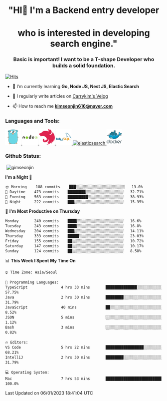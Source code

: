 <h1 align="center">"HI👋 I'm a Backend entry developer </h1>
<h1 align="center"> who is interested in developing search engine."</h1>
<h3 align="center">Basic is important! I want to be a T-shape Developer who builds a solid foundation.</h3>

[![Hits](https://hits.seeyoufarm.com/api/count/incr/badge.svg?url=https%3A%2F%2Fgithub.com%2Fgimseonjin&count_bg=%2318BFE5&title_bg=%23555555&icon=ko-fi.svg&icon_color=%23E7E7E7&title=hits&edge_flat=false)](https://hits.seeyoufarm.com)

- 🌱 I’m currently learning **Go, Node JS, Nest JS, Elastic Search**

- 📝 I regularly write articles on [Carrykim's Velog](https://velog.io/@carrykim)

- 📫 How to reach me **kimseonjin616@naver.com**


<h3 align="left">Languages and Tools:</h3>
<p align="left"> 
<a href="https://golang.org" target="_blank" rel="noreferrer"> <img src="https://raw.githubusercontent.com/devicons/devicon/master/icons/go/go-original.svg" alt="go" width="10%" height="10%"/> </a>
<a href="https://nodejs.org" target="_blank" rel="noreferrer"> <img src="https://raw.githubusercontent.com/devicons/devicon/master/icons/nodejs/nodejs-original-wordmark.svg" alt="nodejs" width="10%" height="10%"/> </a> <a></a>
<a href="https://nestjs.com/" target="_blank" rel="noreferrer"> <img src="https://raw.githubusercontent.com/devicons/devicon/master/icons/nestjs/nestjs-plain.svg" alt="nestjs" width="10%" height="10%"/> </a> 
<a href="https://www.mysql.com/" target="_blank" rel="noreferrer"> <img src="https://raw.githubusercontent.com/devicons/devicon/master/icons/mysql/mysql-original-wordmark.svg" alt="mysql" width="10%" height="10%"/>  </a>
 <a href="https://www.elastic.co" target="_blank" rel="noreferrer"> <img src="https://www.vectorlogo.zone/logos/elastic/elastic-icon.svg" alt="elasticsearch" width="10%" height="10%"/> </a> 
 <a href="https://www.docker.com/" target="_blank" rel="noreferrer"> <img src="https://raw.githubusercontent.com/devicons/devicon/master/icons/docker/docker-original-wordmark.svg" alt="docker" width="10%" height="10%"/> </a>
</p>


<h3 align="left">Github Status:</h3>
<p align="left">
 <p>&nbsp;<img align="center" src="https://github-readme-stats.vercel.app/api?username=gimseonjin&show_icons=true&locale=en" alt="gimseonjin" /></p>
</p>


<!--START_SECTION:waka-->
**I'm a Night 🦉** 

```text
🌞 Morning    188 commits    ███░░░░░░░░░░░░░░░░░░░░░░   13.0% 
🌆 Daytime    473 commits    ████████░░░░░░░░░░░░░░░░░   32.71% 
🌃 Evening    563 commits    █████████░░░░░░░░░░░░░░░░   38.93% 
🌙 Night      222 commits    ███░░░░░░░░░░░░░░░░░░░░░░   15.35%

```
📅 **I'm Most Productive on Thursday** 

```text
Monday       240 commits    ████░░░░░░░░░░░░░░░░░░░░░   16.6% 
Tuesday      243 commits    ████░░░░░░░░░░░░░░░░░░░░░   16.8% 
Wednesday    204 commits    ███░░░░░░░░░░░░░░░░░░░░░░   14.11% 
Thursday     333 commits    █████░░░░░░░░░░░░░░░░░░░░   23.03% 
Friday       155 commits    ██░░░░░░░░░░░░░░░░░░░░░░░   10.72% 
Saturday     147 commits    ██░░░░░░░░░░░░░░░░░░░░░░░   10.17% 
Sunday       124 commits    ██░░░░░░░░░░░░░░░░░░░░░░░   8.58%

```


📊 **This Week I Spent My Time On** 

```text
⌚︎ Time Zone: Asia/Seoul

💬 Programming Languages: 
TypeScript               4 hrs 33 mins       ██████████████░░░░░░░░░░░   57.75% 
Java                     2 hrs 30 mins       ████████░░░░░░░░░░░░░░░░░   31.79% 
JavaScript               40 mins             ██░░░░░░░░░░░░░░░░░░░░░░░   8.52% 
JSON                     5 mins              ░░░░░░░░░░░░░░░░░░░░░░░░░   1.12% 
Bash                     3 mins              ░░░░░░░░░░░░░░░░░░░░░░░░░   0.82%

🔥 Editors: 
VS Code                  5 hrs 22 mins       █████████████████░░░░░░░░   68.21% 
IntelliJ                 2 hrs 30 mins       ████████░░░░░░░░░░░░░░░░░   31.79%

💻 Operating System: 
Mac                      7 hrs 53 mins       █████████████████████████   100.0%

```


 Last Updated on 06/01/2023 18:41:04 UTC
<!--END_SECTION:waka-->
